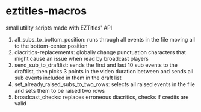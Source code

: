 # eztitles-macros
small utility scripts made with EZTitles' API

1. all_subs_to_bottom_position: runs through all events in the file moving all to the bottom-center position
2. diacritics-replacements: globally change punctuation characters that might cause an issue when read by broadcast players
3. send_sub_to_draftlist: sends the first and last 10 sub events to the draftlist, then picks 3 points in the video duration between and sends all sub events included in them in the draft list
4. set_already_raised_subs_to_two_rows: selects all raised events in the file and sets them to be raised two rows
5. broadcast_checks: replaces erroneous diacritics, checks if credits are valid

